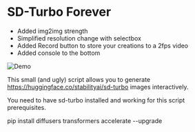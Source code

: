 # SD-Turbo Forever

- Added img2img strength
- Simplified resolution change with selectbox
- Added Record button to store your creations to a 2fps video
- Added console to the bottom

![Demo](./sd_turbo_forever.gif)

This small (and ugly) script allows you to generate https://huggingface.co/stabilityai/sd-turbo images interactively.

You need to have sd-turbo installed and working for this script prerequisites. 

pip install diffusers transformers accelerate --upgrade


